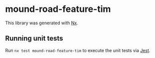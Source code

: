 # mound-road-feature-tim

This library was generated with [Nx](https://nx.dev).

## Running unit tests

Run `nx test mound-road-feature-tim` to execute the unit tests via [Jest](https://jestjs.io).
